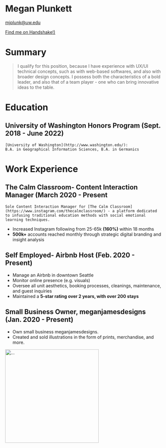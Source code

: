 # Megan Plunkett

mjplunk@uw.edu

[Find me on Handshake!)](https://app.joinhandshake.com/stu/users/14062564)

# Summary

> I qualify for this position, because I have experience with UX/UI technical concepts, such as with web-based softwares, and also with broader design concepts. I possess both the characteristics of a bold leader, and also that of a team player - one who can bring innovative ideas to the table. 

# Education
## University of Washington Honors Program (Sept. 2018 - June 2022)

    [University of Washington](http://www.washington.edu/): 
    B.A. in Geographical Information Sciences, B.A. in Germanics

# Work Experience

## The Calm Classroom- Content Interaction Manager (March 2020 - Present

    Sole Content Interaction Manager for [The Calm Classroom](https://www.instagram.com/thecalmclassroom/) - a platform dedicated to infusing traditional education methods with social emotional learning techniques.

-  Increased Instagram following from 25-65k **(160%)** within 18 months
- **500k+** accounts reached monthly through strategic digital branding and insight analysis

## Self Employed- Airbnb Host (Feb. 2020 - Present)

- Manage an Airbnb in downtown Seattle
- Monitor online presence (e.g. visuals)
- Oversee all unit aesthetics, booking processes, cleanings, maintenance, and guest inquiries
- Maintained a **5-star rating over 2 years, with over 200 stays**

## Small Business Owner, meganjamesdesigns (Jan. 2020 - Present)

- Own small business meganjamesdesigns.
- Created and sold illustrations in the form of prints, merchandise, and more.

<img  src="flower.jpeg" alt="..." height = 300px />